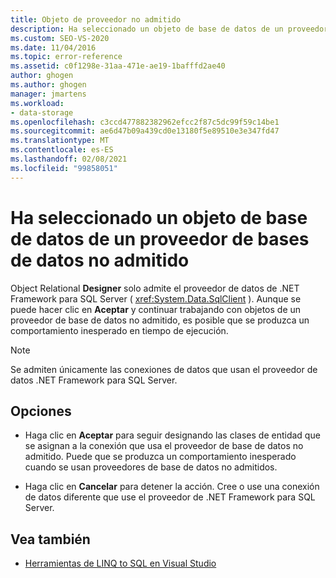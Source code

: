 ```yaml
---
title: Objeto de proveedor no admitido
description: Ha seleccionado un objeto de base de datos de un proveedor de bases de datos no admitido. Vea información sobre este mensaje de Visual Studio (Object Relational Designer).
ms.custom: SEO-VS-2020
ms.date: 11/04/2016
ms.topic: error-reference
ms.assetid: c0f1298e-31aa-471e-ae19-1bafffd2ae40
author: ghogen
ms.author: ghogen
manager: jmartens
ms.workload:
- data-storage
ms.openlocfilehash: c3ccd477882382962efcc2f87c5dc99f59c14be1
ms.sourcegitcommit: ae6d47b09a439cd0e13180f5e89510e3e347fd47
ms.translationtype: MT
ms.contentlocale: es-ES
ms.lasthandoff: 02/08/2021
ms.locfileid: "99858051"
---
```

# <a name="you-have-selected-a-database-object-from-an-unsupported-database-provider"></a>Ha seleccionado un objeto de base de datos de un proveedor de bases de datos no admitido

Object Relational **Designer** solo admite el proveedor de datos de .NET Framework para SQL Server ( <xref:System.Data.SqlClient> ). Aunque se puede hacer clic en **Aceptar** y continuar trabajando con objetos de un proveedor de base de datos no admitido, es posible que se produzca un comportamiento inesperado en tiempo de ejecución.

> [!NOTE]
> Se admiten únicamente las conexiones de datos que usan el proveedor de datos .NET Framework para SQL Server.

## <a name="options"></a>Opciones

- Haga clic en **Aceptar** para seguir designando las clases de entidad que se asignan a la conexión que usa el proveedor de base de datos no admitido. Puede que se produzca un comportamiento inesperado cuando se usan proveedores de base de datos no admitidos.

- Haga clic en **Cancelar** para detener la acción. Cree o use una conexión de datos diferente que use el proveedor de .NET Framework para SQL Server.

## <a name="see-also"></a>Vea también

- [Herramientas de LINQ to SQL en Visual Studio](../data-tools/linq-to-sql-tools-in-visual-studio2.md)
